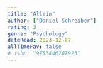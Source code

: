 ```yaml
---
title: "Allein"
author: ["Daniel Schreiber"]
rating: 3
genre: "Psychology"
dateRead: 2023-12-07
allTimeFav: false
# isbn: "9783446267923"
---
```

